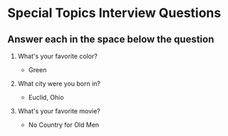 <h1>Special Topics Interview Questions</h1>
<h2>Answer each in the space below the question</h2>

1. What's your favorite color?
    *   Green    

1. What city were you born in?
    *   Euclid, Ohio

1. What's your favorite movie?
    *   No Country for Old Men


